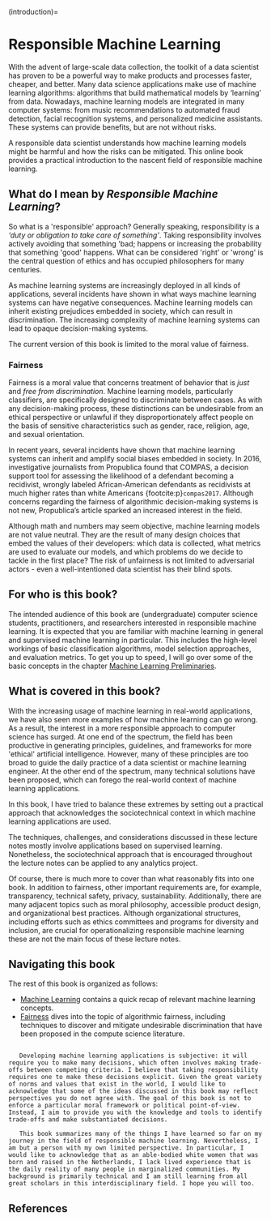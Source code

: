 (introduction)=

# Responsible Machine Learning

With the advent of large-scale data collection, the toolkit of a data scientist has proven to be a powerful way to make products and processes faster, cheaper, and better. Many data science applications make use of machine learning algorithms: algorithms that build mathematical models by ‘learning’ from data. Nowadays, machine learning models are integrated in many computer systems: from music recommendations to automated fraud detection, facial recognition systems, and personalized medicine assistants. These systems can provide benefits, but are not without risks.

A responsible data scientist understands how machine learning models might be harmful and how the risks can be mitigated. This online book provides a practical introduction to the nascent field of responsible machine learning.

## What do I mean by _Responsible Machine Learning_?

So what is a 'responsible' approach? Generally speaking, responsibility is a _‘duty or obligation to take care of something’_. Taking responsibility involves actively avoiding that something 'bad; happens or increasing the probability that something 'good' happens. What can be considered 'right' or 'wrong' is the central question of ethics and has occupied philosophers for many centuries.

As machine learning systems are increasingly deployed in all kinds of applications, several incidents have shown in what ways machine learning systems can have negative consequences. Machine learning models can inherit existing prejudices embedded in society, which can result in discrimination. The increasing complexity of machine learning systems can lead to opaque decision-making systems.

<!-- And the increasing power of the organizations who deploy these systems raises questions about accountability. -->

The current version of this book is limited to the moral value of fairness.

<!-- Although there exists some overlap, each theme emphasizes a different aspect of a responsible approach to machine learning. -->

### Fairness

Fairness is a moral value that concerns treatment of behavior that is _just_ and _free from discrimination_. Machine learning models, particularly classifiers, are specifically designed to discriminate between cases. As with any decision-making process, these distinctions can be undesirable from an ethical perspective or unlawful if they disproportionately affect people on the basis of sensitive characteristics such as gender, race, religion, age, and sexual orientation.

In recent years, several incidents have shown that machine learning systems can inherit and amplify social biases embedded in society. In 2016, investigative journalists from Propublica found that COMPAS, a decision support tool for assessing the likelihood of a defendant becoming a recidivist, wrongly labeled African-American defendants as recidivists at much higher rates than white Americans {footcite:p}`compas2017`. Although concerns regarding the fairness of algorithmic decision-making systems is not new, Propublica’s article sparked an increased interest in the field.

Although math and numbers may seem objective, machine learning models are not value neutral. They are the result of many design choices that embed the values of their developers: which data is collected, what metrics are used to evaluate our models, and which problems do we decide to tackle in the first place? The risk of unfairness is not limited to adversarial actors - even a well-intentioned data scientist has their blind spots.

<!-- ### Transparency

As a moral value, transparency can be defined as the _degree of openness that allows others to understand what actions are performed_. In the context of machine learning, an important dimension of transparency is the extent to which we can understand a model’s prediction-generating process. This is known as interpretable machine learning or explainable machine learning.

In some cases, the best performing models are complex models such as ensembles or deep neural networks. As the complexity of models increases, it generally becomes more difficult for humans to understand their behavior. In many contexts, it can be valuable or even imperative to understand why a machine learning model makes certain predictions. For example, machine learning practitioners might use explanations to understand where the model fails and how it might be improved. -->

<!-- ### Accountability

Previously, I have defined responsibility as a duty to take care of something. Responsibility can also be defined as being *accountable* for something. Accountability considers being held responsible for one’s actions, typically after something 'bad' has happened. Due to the apparent complexity of algorithmic systems, organizations may try to divert blame to the algorithm: *“oh, it’s just the algorithm.”* Algorithmic accountability is the idea that an institution should be held accountable for the use, design, and decisions of an algorithmic system. It involves taking adequate measures to comply with ethical principles or legal regulations, including detailed documentation and clear procedures for appealing decisions.

An important tool for fostering accountability is auditing, in which the development process, usage, and impact of an algorithmic system are closely inspected - either through internal procedures or by an external third party. -->

## For who is this book?

The intended audience of this book are (undergraduate) computer science students, practitioners, and researchers interested in responsible machine learning. It is expected that you are familiar with machine learning in general and supervised machine learning in particular. This includes the high-level workings of basic classification algorithms, model selection approaches, and evaluation metrics. To get you up to speed, I will go over some of the basic concepts in the chapter [Machine Learning Preliminaries](ml_preliminaries).

## What is covered in this book?

With the increasing usage of machine learning in real-world applications, we have also seen more examples of how machine learning can go wrong. As a result, the interest in a more responsible approach to computer science has surged. At one end of the spectrum, the field has been productive in generating principles, guidelines, and frameworks for more 'ethical' artificial intelligence. However, many of these principles are too broad to guide the daily practice of a data scientist or machine learning engineer. At the other end of the spectrum, many technical solutions have been proposed, which can forego the real-world context of machine learning applications.

In this book, I have tried to balance these extremes by setting out a practical approach that acknowledges the sociotechnical context in which machine learning applications are used.

The techniques, challenges, and considerations discussed in these lecture notes mostly involve applications based on supervised learning. Nonetheless, the sociotechnical approach that is encouraged throughout the lecture notes can be applied to any analytics project.

Of course, there is much more to cover than what reasonably fits into one book. In addition to fairness, other important requirements are, for example, transparency, technical safety, privacy, sustainability. Additionally, there are many adjacent topics such as moral philosophy, accessible product design, and organizational best practices. Although organizational structures, including efforts such as ethics committees and programs for diversity and inclusion, are crucial for operationalizing responsible machine learning these are not the main focus of these lecture notes.

## Navigating this book

The rest of this book is organized as follows:

- [Machine Learning](ml_preliminaries) contains a quick recap of relevant machine learning concepts.
- [Fairness](intro_fairness) dives into the topic of algorithmic fairness, including techniques to discover and mitigate undesirable discrimination that have been proposed in the compute science literature.
<!-- - [Explainable Artificial Intelligence](intro_xai) covers several techniques for creating interpretable models and explaining black-box machine learning models. -->

```{note}

   Developing machine learning applications is subjective: it will require you to make many decisions, which often involves making trade-offs between competing criteria. I believe that taking responsibility requires one to make these decisions explicit. Given the great variety of norms and values that exist in the world, I would like to acknowledge that some of the ideas discussed in this book may reflect perspectives you do not agree with. The goal of this book is not to enforce a particular moral framework or political point-of-view. Instead, I aim to provide you with the knowledge and tools to identify trade-offs and make substantiated decisions.

   This book summarizes many of the things I have learned so far on my journey in the field of responsible machine learning. Nevertheless, I am but a person with my own limited perspective. In particular, I would like to acknowledge that as an able-bodied white women that was born and raised in the Netherlands, I lack lived experience that is the daily reality of many people in marginalized communities. My background is primarily technical and I am still learning from all great scholars in this interdisciplinary field. I hope you will too.
```

## References

```{footbibliography}

```
